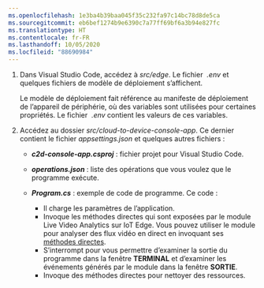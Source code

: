 ```yaml
---
ms.openlocfilehash: 1e3ba4b39baa045f35c232fa97c14bc78d8de5ca
ms.sourcegitcommit: eb6bef1274b9e6390c7a77ff69bf6a3b94e827fc
ms.translationtype: HT
ms.contentlocale: fr-FR
ms.lasthandoff: 10/05/2020
ms.locfileid: "88690984"
---
```

1. Dans Visual Studio Code, accédez à *src/edge*. Le fichier  *.env* et quelques fichiers de modèle de déploiement s’affichent.

    Le modèle de déploiement fait référence au manifeste de déploiement de l’appareil de périphérie, où des variables sont utilisées pour certaines propriétés. Le fichier  *.env* contient les valeurs de ces variables.
1. Accédez au dossier *src/cloud-to-device-console-app*. Ce dernier contient le fichier *appsettings.json* et quelques autres fichiers :

    * ***c2d-console-app.csproj*** : fichier projet pour Visual Studio Code.
    * ***operations.json*** : liste des opérations que vous voulez que le programme exécute.
    * ***Program.cs*** : exemple de code de programme. Ce code :
    
      * Il charge les paramètres de l’application.
      * Invoque les méthodes directes qui sont exposées par le module Live Video Analytics sur IoT Edge. Vous pouvez utiliser le module pour analyser des flux vidéo en direct en invoquant ses [méthodes directes](../../../direct-methods.md).
      * S’interrompt pour vous permettre d’examiner la sortie du programme dans la fenêtre **TERMINAL** et d’examiner les événements générés par le module dans la fenêtre **SORTIE**.
      * Invoque des méthodes directes pour nettoyer des ressources.   
